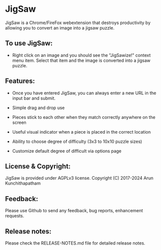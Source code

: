 # JigSaw

JigSaw is a Chrome/FireFox webextension that destroys productivity
by allowing you to convert an image into a jigsaw puzzle.

## To use JigSaw:

* Right click on an image and you should see the "JigSawize!" context
menu item.  Select that item and the image is converted into a jigsaw
puzzle.

## Features:

* Once you have entered JigSaw, you can always enter a new URL in the 
  input bar and submit.

* Simple drag and drop use

* Pieces stick to each other when they match correctly anywhere on the screen

* Useful visual indicator when a piece is placed in the correct location

* Ability to choose degree of difficulty (3x3 to 10x10 puzzle sizes)

* Customize default degree of difficult via options page


## License & Copyright:

JigSaw is provided under AGPLv3 license.
Copyright (C) 2017-2024 Arun Kunchithapatham

## Feedback:

Please use Github to send any feedback, bug reports, enhancement requests.

## Release notes:

Please check the RELEASE-NOTES.md file for detailed release notes.
